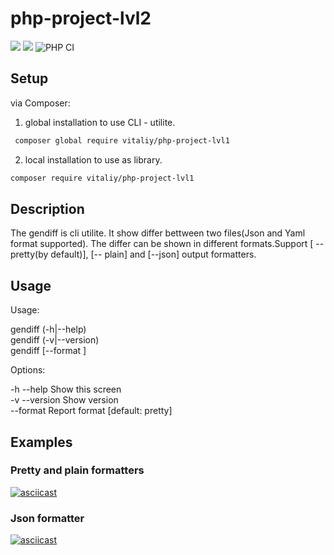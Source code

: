 # php-project-lvl2
<a href="https://codeclimate.com/github/kudrvet/php-project-lvl2/maintainability"><img src="https://api.codeclimate.com/v1/badges/699710253060f1868b7f/maintainability" /></a> <a href="https://codeclimate.com/github/kudrvet/php-project-lvl2/test_coverage"><img src="https://api.codeclimate.com/v1/badges/699710253060f1868b7f/test_coverage" /></a> ![PHP CI](https://github.com/kudrvet/php-project-lvl2/workflows/PHP%20CI/badge.svg?branch=master)
## Setup
via Composer:
1. global installation to use CLI - utilite.

```sh
 composer global require vitaliy/php-project-lvl1
 ```
 2. local installation to use as library.
 ```sh
 composer require vitaliy/php-project-lvl1
 ```
## Description

The gendiff is cli utilite. It show differ bettween two files(Json and Yaml format supported).
The differ can be shown in different formats.Support [ -- pretty(by default)], [-- plain] and [--json] output formatters.

 ## Usage
 
Usage:

   gendiff (-h|--help)  
   gendiff (-v|--version)  
   gendiff [--format <fmt>] <firstFile> <secondFile>

Options:

  -h --help                     Show this screen  
  -v --version                  Show version  
  --format <fmt>                Report format [default: pretty]  
  
  ## Examples
  
### Pretty and plain formatters
[![asciicast](https://asciinema.org/a/h0Nuqcixju6naJnMTda4J4KkT.svg)](https://asciinema.org/a/h0Nuqcixju6naJnMTda4J4KkT)

### Json formatter
[![asciicast](https://asciinema.org/a/meTCbdwrdUrcBE8iAx4LDOtQt.svg)](https://asciinema.org/a/meTCbdwrdUrcBE8iAx4LDOtQt)
  
  
